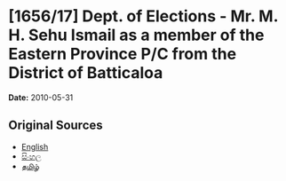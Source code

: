 # [1656/17] Dept. of Elections - Mr. M. H. Sehu Ismail as a member of the Eastern Province P/C from the District of Batticaloa

**Date:** 2010-05-31

## Original Sources

- [English](https://documents.gov.lk/view/extra-gazettes/2010/5/1656-17_E.pdf)
- [සිංහල](https://documents.gov.lk/view/extra-gazettes/2010/5/1656-17_S.pdf)
- [தமிழ்](https://documents.gov.lk/view/extra-gazettes/2010/5/1656-17_T.pdf)
